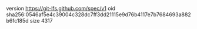 version https://git-lfs.github.com/spec/v1
oid sha256:0546af5e4c39004c328dc7ff3dd21115e9d76b4117e7b7684693a882b6fc185d
size 4317

